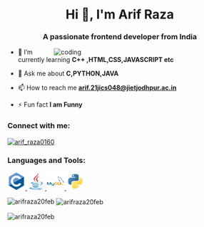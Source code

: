 <h1 align="center">Hi 👋, I'm Arif Raza</h1>
<h3 align="center">A passionate frontend developer from India</h3>

<img align="right" alt="coding" width="400"  src="https://i.pinimg.com/550x/54/e3/7d/54e37d8074ebcde1d96c77d7b2a7f310.jpg"> 

- 🌱 I’m currently learning **C++ ,HTML,CSS,JAVASCRIPT etc**

- 💬 Ask me about **C,PYTHON,JAVA**

- 📫 How to reach me **arif.21jics048@jietjodhpur.ac.in**

- ⚡ Fun fact **I am Funny**

<h3 align="left">Connect with me:</h3>
<p align="left">
<a href="https://instagram.com/arif_raza0160" target="blank"><img align="center" src="https://raw.githubusercontent.com/rahuldkjain/github-profile-readme-generator/master/src/images/icons/Social/instagram.svg" alt="arif_raza0160" height="30" width="40" /></a>
</p>

<h3 align="left">Languages and Tools:</h3>
<p align="left"> <a href="https://www.cprogramming.com/" target="_blank" rel="noreferrer"> <img src="https://raw.githubusercontent.com/devicons/devicon/master/icons/c/c-original.svg" alt="c" width="40" height="40"/> </a> <a href="https://www.java.com" target="_blank" rel="noreferrer"> <img src="https://raw.githubusercontent.com/devicons/devicon/master/icons/java/java-original.svg" alt="java" width="40" height="40"/> </a> <a href="https://www.mysql.com/" target="_blank" rel="noreferrer"> <img src="https://raw.githubusercontent.com/devicons/devicon/master/icons/mysql/mysql-original-wordmark.svg" alt="mysql" width="40" height="40"/> </a> <a href="https://www.python.org" target="_blank" rel="noreferrer"> <img src="https://raw.githubusercontent.com/devicons/devicon/master/icons/python/python-original.svg" alt="python" width="40" height="40"/> </a> </p>

<p><img align="left" src="https://github-readme-stats.vercel.app/api/top-langs?username=arifraza20feb&show_icons=true&locale=en&layout=compact" alt="arifraza20feb" /></p>

<p>&nbsp;<img align="center" src="https://github-readme-stats.vercel.app/api?username=arifraza20feb&show_icons=true&locale=en" alt="arifraza20feb" /></p>

<p><img align="center" src="https://github-readme-streak-stats.herokuapp.com/?user=arifraza20feb&" alt="arifraza20feb" /></p>
